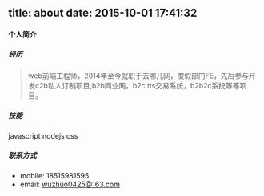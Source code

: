 title: about
date: 2015-10-01 17:41:32
---
#### 个人简介

##### 经历
>web前端工程师，2014年至今就职于去哪儿网，度假部门FE，先后参与开发c2b私人订制项目,b2b同业网，b2c tts交易系统，b2b2c系统等等项目。

##### 技能
javascript nodejs css

##### 联系方式
* mobile: 18515981595
* email: wuzhuo0425@163.com